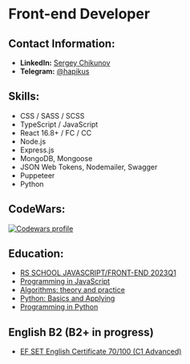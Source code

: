 # Front-end Developer #

## Contact Information: ##

- __LinkedIn:__ [Sergey Chikunov][linkedin]
- __Telegram:__ [@hapikus][telegram]

## Skills: ##
- CSS / SASS / SCSS
- TypeScript / JavaScript
- React 16.8+ / FC / CC
- Node.js
- Express.js
- MongoDB, Mongoose
- JSON Web Tokens, Nodemailer, Swagger
- Puppeteer
- Python

## CodeWars: ##
  
[![Codewars profile][CodeWars badge]][Codewars link]

## Education: ##

- [RS SCHOOL JAVASCRIPT/FRONT-END 2023Q1][THE ROLLING SCOPES SCHOOL]
- [Programming in JavaScript][Stepic JS]
- [Algorithms: theory and practice][Stepic Algorithms]
- [Python: Basics and Applying][Stepic Python base]
- [Programming in Python][Stepic Python]

## English B2 (B2+ in progress) ##

- [EF SET English Certificate 70/100 (C1 Advanced)][EF Set]

[linkedin]: https://www.linkedin.com/in/sergey-chikunov-656946262/
[telegram]: https://t.me/hapikus

[CodeWars badge]: https://www.codewars.com/users/hapikus/badges/large
[Codewars link]: https://www.codewars.com/users/hapikus

[THE ROLLING SCOPES SCHOOL]: https://app.rs.school/certificate/0unlmqtr
[Stepic JS]: https://stepik.org/cert/1736186
[Stepic Algorithms]: https://stepik.org/cert/924516
[Stepic Python base]: https://stepik.org/cert/901370
[Stepic Python]: https://stepik.org/cert/376748

[EF Set]: https://www.efset.org/cert/9j7gMM
